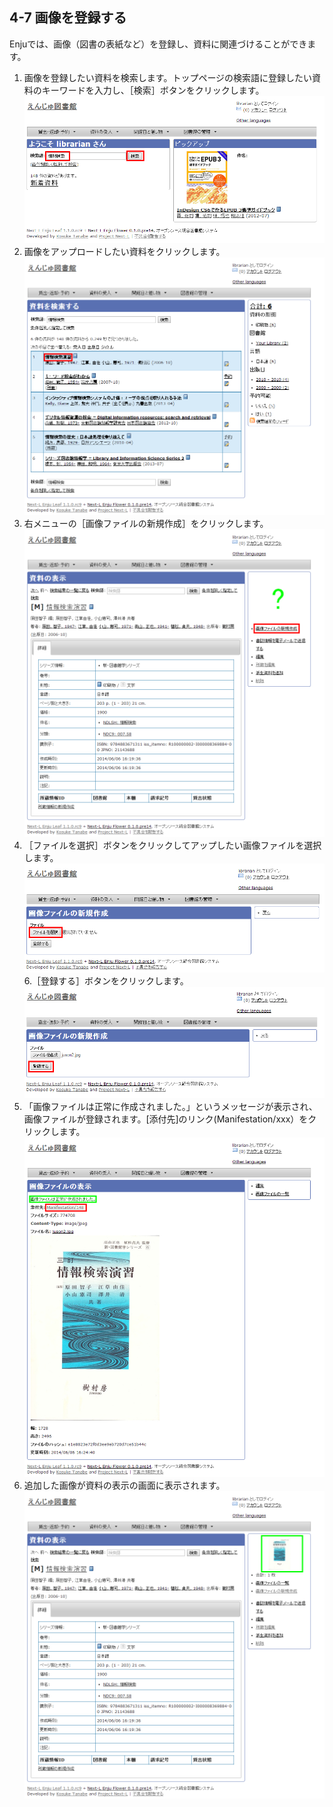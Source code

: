 <a name="4-7" />

4-7 画像を登録する
------------------

Enjuでは、画像（図書の表紙など）を登録し、資料に関連づけることができます。

1. 画像を登録したい資料を検索します。トップページの検索語に登録したい資料のキーワードを入力し、［検索］ボタンをクリックします。
   ![検索](assets/images/image_operation_145.png) 
3. 画像をアップロードしたい資料をクリックします。  
   ![画像アップロードしたい資料をクリック](assets/images/image_operation_147.png)
4. 右メニューの［画像ファイルの新規作成］をクリックします。  
   ![画像ファイルの新規作成](assets/images/image_operation_149.png)
5. ［ファイルを選択］ボタンをクリックしてアップしたい画像ファイルを選択します。
   ![画像ファイルを選択](assets/images/image_operation_151_1.png)
6.［登録する］ボタンをクリックします。  
   ![画像ファイルを作成](assets/images/image_operation_151_2.png)
7. 「画像ファイルは正常に作成されました。」というメッセージが表示され、画像ファイルが登録されます。[添付先]のリンク(Manifestation/xxx）をクリックします。
   ![画像ファイルを作成した結果](assets/images/image_operation_151_3.png)
8. 追加した画像が資料の表示の画面に表示されます。
   ![画像ファイルを追加した資料の表示](assets/images/image_operation_151_4.png)

 
